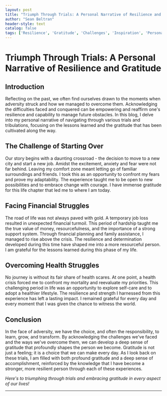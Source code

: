 ```yaml
---
layout: post
title: "Triumph Through Trials: A Personal Narrative of Resilience and Gratitude"
author: "Sean Beltran"
header-style: text
catalog: false
tags: ['Resilience', 'Gratitude', 'Challenges', 'Inspiration', 'Personal Growth', 'Change', 'Overcoming Adversity']
---
```


# Triumph Through Trials: A Personal Narrative of Resilience and Gratitude  

## Introduction  

Reflecting on the past, we often find ourselves drawn to the moments when adversity struck and how we managed to overcome them. Acknowledging the difficulties faced and conquered can be empowering and reaffirm one's resilience and capability to manage future obstacles. In this blog, I delve into my personal narrative of navigating through various trials and tribulations, focusing on the lessons learned and the gratitude that has been cultivated along the way.  

## The Challenge of Starting Over  

Our story begins with a daunting crossroad - the decision to move to a new city and start a new job. Amidst the excitement, anxiety and fear were not far behind. Leaving my comfort zone meant letting go of familiar surroundings and friends. I took this as an opportunity to confront my fears and prove my adaptability. The experience taught me to be open to new possibilities and to embrace change with courage. I have immense gratitude for this life chapter that led me to where I am today.  

## Facing Financial Struggles  

The road of life was not always paved with gold. A temporary job loss resulted in unexpected financial turmoil. This period of hardship taught me the true value of money, resourcefulness, and the importance of a strong support system. Through financial planning and family assistance, I managed to rise above the crisis. The resilience and determination developed during this time have shaped me into a more resourceful person. I am grateful for the lessons learned during this phase of my life.  

## Overcoming Health Struggles  

No journey is without its fair share of health scares. At one point, a health crisis forced me to confront my mortality and reevaluate my priorities. This challenging period in life was an opportunity to explore self-care and to adopt a healthier lifestyle. The resilience and strength I harnessed from this experience has left a lasting impact. I remained grateful for every day and every moment that I was given the chance to witness the world.  

## Conclusion  

In the face of adversity, we have the choice, and often the responsibility, to learn, grow, and transform. By acknowledging the challenges we've faced and the ways we've overcome them, we can develop a deep sense of gratitude that profoundly shapes the person we become. Gratitude is not just a feeling; it is a choice that we can make every day. As I look back on these trials, I am filled with both profound gratitude and a deep sense of accomplishment, reinforced by the knowledge that I have become a stronger, more resilient person through each of these experiences.  

*Here's to triumphing through trials and embracing gratitude in every aspect of our lives!*  

---  